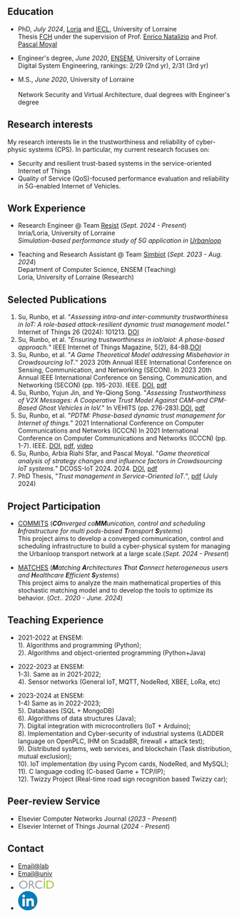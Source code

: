 ## Education
- PhD, _July 2024_, [Loria](https://www.loria.fr/fr/) and [IECL](https://iecl.univ-lorraine.fr/), University of Lorraine
<br />Thesis [FCH](https://www.mdpi.com/1424-8220/22/8/3048](https://www.fr-hermite.univ-lorraine.fr/these-federation-charles-hermite)) under the supervision of Prof. [Enrico Natalizio](https://www.tii.ae/team/prof-enrico-natalizio) and Prof. [Pascal Moyal](https://iecl.univ-lorraine.fr/membre-iecl/moyal-pascal/) 


- Engineer's degree, _June 2020_, [ENSEM](https://ensem.univ-lorraine.fr/), University of Lorraine 
<br /> Digital System Engineering, rankings: 2/29 (2nd yr), 2/31	(3rd yr)	       		

- M.S., _June 2020_, University of Lorraine 	
<br /> Network Security and Virtual Architecture, dual degrees with Engineer's degree

## Research interests
My research interests lie in the trustworthiness and reliability of cyber-physic systems (CPS). In particular, my current research focuses on:
- Security and resilient trust-based systems in the service-oriented Internet of Things
- Quality of Service (QoS)-focused performance evaluation and reliability in 5G-enabled Internet of Vehicles.
 			        		

## Work Experience
- Research Engineer @ Team [Resist](https://team.inria.fr/resist/) (_Sept. 2024 - Present_)
<br /> Inria/Loria, University of Lorraine
<br /> _Simulation-based performance study of 5G application in [Urbanloop](https://urbanloop.fr/)_ 

- Teaching and Research Assistant @ Team [Simbiot](https://simbiot.gitlabpages.inria.fr/web/index.html) (_Sept. 2023 - Aug. 2024_)
<br /> Department of Computer Science, ENSEM (Teaching)
<br /> Loria, University of Lorraine (Research)

<!-- - Intern. @ Team Simbiot (_Mar. 2020 - Sept. 2020_))
(-<br />  Loria, University of Lorraine) 
(-<br /> _QoS management in SDN (Software Defined Networking): Delay focused study_) -->


## Selected Publications
1. Su, Runbo, et al. "_Assessing intra-and inter-community trustworthiness in IoT: A role-based attack-resilient dynamic trust management model._" Internet of Things 26 (2024): 101213. [DOI](https://doi.org/10.1016/j.iot.2024.101213)
2. Su, Runbo, et al. "_Ensuring trustworthiness in ioit/aiot: A phase-based approach._" IEEE Internet of Things Magazine, 5(2), 84-88.[DOI](https://doi.org/10.1109/IOTM.001.2100190)
3. Su, Runbo, et al. "_A Game Theoretical Model addressing Misbehavior in Crowdsourcing IoT._" 2023 20th Annual IEEE International Conference on Sensing, Communication, and Networking (SECON). In 2023 20th Annual IEEE International Conference on Sensing, Communication, and Networking (SECON) (pp. 195-203). IEEE. [DOI](https://doi.org/10.1109/SECON58729.2023.10287527), [pdf](https://www.researchgate.net/profile/Runbo-Su/publication/374934907_A_Game_Theoretical_Model_addressing_Misbehavior_in_Crowdsourcing_IoT/links/6537e38c5d51a8012b6d9657/A-Game-Theoretical-Model-addressing-Misbehavior-in-Crowdsourcing-IoT.pdf) 
5. Su, Runbo, Yujun Jin, and Ye-Qiong Song. "_Assessing Trustworthiness of V2X Messages: A Cooperative Trust Model Against CAM-and CPM-Based Ghost Vehicles in IoV._" In VEHITS (pp. 276-283).[DOI](https://doi.org/10.5220/0012605200003702), [pdf](https://hal.science/hal-04453209v4/file/Vehist.pdf)
7. Su, Runbo, et al. "_PDTM: Phase-based dynamic trust management for Internet of things._" 2021 International Conference on Computer Communications and Networks (ICCCN) In 2021 International Conference on Computer Communications and Networks (ICCCN) (pp. 1-7). IEEE. [DOI](https://doi.org/10.1109/ICCCN52240.2021.9522234), [pdf](https://hal.science/hal-03322831v1/file/Su-PDTM.pdf), [video](https://www.youtube.com/playlist?list=PLzIU1iYy4sJjPSz7HjvMLYme7z4D1E4KW)
8. Su, Runbo, Arbia Riahi Sfar, and Pascal Moyal. "_Game theoretical analysis of strategy changes and influence factors in Crowdsourcing IoT systems._" DCOSS-IoT 2024. 2024. [DOI](https://doi.org/10.1109/DCOSS-IoT61029.2024.00048), [pdf](https://hal.science/hal-04564953/document)
9. PhD Thesis, "_Trust management in Service-Oriented IoT._", [pdf](https://theses.fr/api/v1/document/2024LORR0054) (July 2024)

## Project Participation
- [COMMITS](https://commits.loria.fr/) (_**CO**nverged co**MM**unication, control and scheduling **I**nfrastructure for multi pods-based **T**ransport **S**ystems_)
<br /> This project aims to develop a converged communication, control and scheduling infrastructure to build a cyber-physical system for managing the Urbanloop transport network at a large scale.(_Sept. 2024 - Present_)

- [MATCHES](https://anr.fr/Project-ANR-18-CE40-0019) (_**M**atching **A**rchitectures **T**hat **C**onnect heterogeneous users and **H**ealthcare **E**fficient **S**ystems_)
<br /> This project aims to analyze the main mathematical properties of this stochastic matching model and to develop the tools to optimize its behavior. (_Oct.. 2020 - June. 2024_)


## Teaching Experience
- 2021-2022 at ENSEM:
<br /> 1). Algorithms and programming (Python); <br /> 2). Algorithms and object-oriented programming (Python+Java)

- 2022-2023 at ENSEM: <br /> 1-3). Same as in 2021-2022; <br /> 4). Sensor networks (General IoT, MQTT, NodeRed, XBEE, LoRa, etc)

- 2023-2024 at ENSEM: <br /> 1-4) Same as in 2022-2023; <br /> 5). Databases (SQL + MongoDB)      <br /> 6).  Algorithms of data structures (Java); <br /> 7). Digital integration with microcontrollers (IoT + Arduino); <br /> 8). Implementation and Cyber-security of industrial systems (LADDER language on OpenPLC, IHM on ScadaBR, firewall + attack test); <br /> 9). Distributed systems, web services, and blockchain (Task distribution, mutual exclusion); <br /> 10). IoT implementation (by using Pycom cards, NodeRed, and MySQL); <br /> 11). C language coding (C-based Game + TCP/IP); <br /> 12). Twizzy Project (Real-time road sign recognition based Twizzy car);
## Peer-review Service
- Elsevier Computer Networks Journal (_2023 - Present_)
- Elsevier Internet of Things Journal (_2024 - Present_)

## Contact
- [Email@lab](mailto:runbo.su@inria.fr) 
- [Email@univ](mailto:runbo.su@univ-lorraine.fr) 
- [![](/images/orcid_resized2.png)](https://orcid.org/0000-0001-5116-8207)
- [![](/images/linkedin_reresized4.jpg)](https://www.linkedin.com/in/runbo-su-ab32a3151/)

